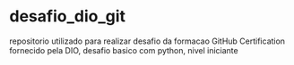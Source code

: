 # desafio_dio_git
repositorio utilizado para realizar desafio da formacao GitHub Certification fornecido pela DIO, desafio basico com python, nivel iniciante

